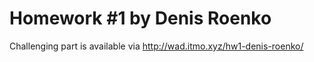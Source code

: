 # Homework #1 by Denis Roenko

Challenging part is available via http://wad.itmo.xyz/hw1-denis-roenko/